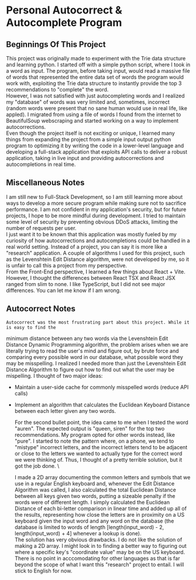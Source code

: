 # Personal Autocorrect & Autocomplete Program

## Beginnings Of This Project
  This project was originally made to experiment with the Trie data structure and learning python.
I started off with a simple python script, where I took in a word as input. The program, before
taking input, would read a massive file of words that represented the entire data set
of words the program would work with, exploiting the Trie data structure to instantly
provide the top 3 recommendations to "complete" the word. \
However, I was not satisfied with just autocompleting words and I realized 
my "database" of words was very limited and, sometimes, incorrect (random words were present 
that no sane human would use in real life, like appled). I migrated from using a file of words 
I found from the internet to BeautifulSoup webscraping and started working on a way to implement
autocorrections. \
  Even though the project itself is not exciting or unique, I learned many things from expanding 
the project from a simple input output python program to optimizing it by writing the code 
in a lower-level language and developing a full-stack application that exploits API calls 
to deliver a robust application, taking in live input and providing autocorrections and 
autocompletions in real time. 


## Miscellaneous Notes
  I am still new to Full-Stack Development, so I am still learning more 
about ways to develop a more secure program while making sure not to sacrifice performance.
I am not confident in my application's security, but for future projects, I hope to 
be more mindful during development. I tried to maintain some level of security by preventing 
obvious DDoS attacks, limiting the number of requests per user. \
I just want it to be known that this application was mostly fueled by my curiosity of 
how autocorrections and autocompletions could be handled in a real world setting. Instead of a 
project, you can say it is more like a "research" application. A couple of algorithms I 
used for this project, such as the Levenshtein Edit Distance algorithm, were not developed 
by me, so it is unfair to call this a project from my perspective.\
  From the Front-End perspective, I learned a few things about React + Vite. However, I thought 
the differences between React TSX and React JSX ranged from slim to none. I like TypeScript, 
but I did not see major differences. You can let me know if I am wrong.

## Autocorrect Notes
    Autocorrect was the most frustrating part about this project. While it is easy to find the 
minimum distance between any two words via the Levenshtein Edit Distance Dynamic Programming
algorithm, the problem arises when we are literally trying to read the user's mind and figure 
out, by brute force and comparing every possible word in our database, what possible word 
they may be misspelling. I realized I needed more than just the Levenshtein Edit Distance 
Algorithm to figure out how to find out what the user may be mispelling. I thought of two 
major ideas:

- Maintain a user-side cache for commonly misspelled words (reduce API calls)
- Implement an algorithm that calculates the Euclidean Keyboard Distance 
  between each letter given any two words.

    For the second bullet point, the idea came to me when I tested the word "auren". The expected 
output is "queen, siren" for the top two recommendations. My program opted for other words 
instead, like "pure". I started to note the pattern where, on a phone, we tend to "mistype" 
incorrect letters, and the incorrect letters tend to be adjacent or close to the letters we 
wanted to actually type for the correct word we were thinking of. Thus, I thought of a pretty 
terrible solution, but it got the job done. \ 

    I made a 2D array documenting the common letters and symbols that
we use in a regular English keyboard and, whenever the Edit Distance Algorithm was called, I also 
calculated the total Euclidean Distance between all keys given two words, putting a sizeable 
penalty if the words were of different length. I simply calculated the Euclidean Distance of 
each bi-letter comparison in linear time and added up all of the results, representing how 
close the letters are in proximity on a US keyboard given the input word and any word on the 
database (the database is limited to words of length [length(input_word) - 2, 
length(input_word) + 4] whenever a lookup is done). \
    The solution has very obvious drawbacks. I do not like the solution of making a 2D array. I might 
look in to finding a better way to figuring out where a specific key's "coordinate value" may 
be on the US keyboard. There is no point in acccomodating for other languages as that is far 
beyond the scope of what I want this "research" project to entail. I will stick to English for 
now. 

